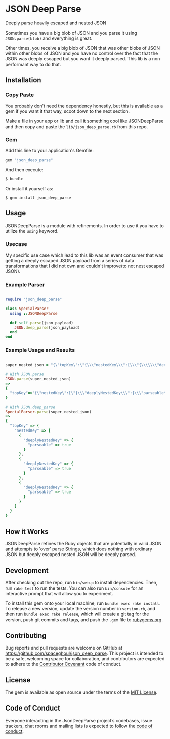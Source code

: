 # JSON Deep Parse

Deeply parse heavily escaped and nested JSON

Sometimes you have a big blob of JSON and you parse it using `JSON.parse(blob)` and everything is great.

Other times, you receive a big blob of JSON that was other blobs of JSON within other blobs of JSON and you have no control over the fact that the JSON was deeply escaped but you want it deeply parsed. This lib is a non performant way to do that.

## Installation

### Copy Paste

You probably don't need the dependency honestly, but this is available as a gem if you want it that way, scoot down to the next section.

Make a file in your app or lib and call it something cool like JSONDeepParse and then copy and paste the `lib/json_deep_parse.rb` from this repo.

### Gem

Add this line to your application's Gemfile:

```ruby
gem "json_deep_parse"
```

And then execute:

    $ bundle

Or install it yourself as:

    $ gem install json_deep_parse

## Usage

JSONDeepParse is a module with refinements. In order to use it you have to utilize the `using` keyword.

### Usecase

My specific use case which lead to this lib was an event consumer that was getting a deeply escaped JSON payload from a series of data transformations that I did not own and couldn't improve(to not nest escaped JSON).

### Example Parser

```ruby

require "json_deep_parse"

class SpecialParser
  using ::JSONDeepParse
  
  def self.parse(json_payload)
    JSON.deep_parse(json_payload)
  end
end

```

### Example Usage and Results

```ruby

super_nested_json = "{\"topKey\":\"{\\\"nestedKey\\\":[\\\"{\\\\\\\"deeplyNestedKey\\\\\\\":{\\\\\\\"parseable\\\\\\\":true}}\\\",\\\"{\\\\\\\"deeplyNestedKey\\\\\\\":{\\\\\\\"parseable\\\\\\\":true}}\\\",\\\"{\\\\\\\"deeplyNestedKey\\\\\\\":{\\\\\\\"parseable\\\\\\\":true}}\\\"]}\"}"

# With JSON.parse
JSON.parse(super_nested_json)
=>
{
  "topKey"=>"{\"nestedKey\":[\"{\\\"deeplyNestedKey\\\":{\\\"parseable\\\":true}}\",\"{\\\"deeplyNestedKey\\\":{\\\"parseable\\\":true}}\",\"{\\\"deeplyNestedKey\\\":{\\\"parseable\\\":true}}\"]}"
}

# With JSON.deep_parse
SpecialParser.parse(super_nested_json)
=>
{
  "topKey" => {
    "nestedKey" => [
      {
        "deeplyNestedKey" => {
          "parseable" => true
        }
      },
      {
        "deeplyNestedKey" => {
          "parseable" => true
        }
      },
      {
        "deeplyNestedKey" => {
          "parseable" => true
        }
      }
    ]
  }
}

```

## How it Works

JSONDeepParse refines the Ruby objects that are potentially in valid JSON and attempts to 'over' parse Strings, which does nothing with ordinary JSON but deeply escaped nested JSON will be deeply parsed.

## Development

After checking out the repo, run `bin/setup` to install dependencies. Then, run `rake test` to run the tests. You can also run `bin/console` for an interactive prompt that will allow you to experiment.

To install this gem onto your local machine, run `bundle exec rake install`. To release a new version, update the version number in `version.rb`, and then run `bundle exec rake release`, which will create a git tag for the version, push git commits and tags, and push the `.gem` file to [rubygems.org](https://rubygems.org).

## Contributing

Bug reports and pull requests are welcome on GitHub at https://github.com/spaceghoul/json_deep_parse. This project is intended to be a safe, welcoming space for collaboration, and contributors are expected to adhere to the [Contributor Covenant](http://contributor-covenant.org) code of conduct.

## License

The gem is available as open source under the terms of the [MIT License](https://opensource.org/licenses/MIT).

## Code of Conduct

Everyone interacting in the JsonDeepParse project’s codebases, issue trackers, chat rooms and mailing lists is expected to follow the [code of conduct](https://github.com/spaceghoul/json_deep_parse/blob/master/CODE_OF_CONDUCT.md).
